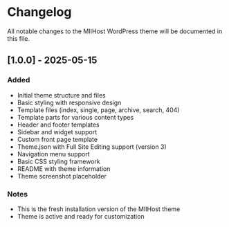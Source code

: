 # Changelog

All notable changes to the MIIHost WordPress theme will be documented in this file.

## [1.0.0] - 2025-05-15

### Added
- Initial theme structure and files
- Basic styling with responsive design
- Template files (index, single, page, archive, search, 404)
- Template parts for various content types
- Header and footer templates
- Sidebar and widget support
- Custom front page template
- Theme.json with Full Site Editing support (version 3)
- Navigation menu support
- Basic CSS styling framework
- README with theme information
- Theme screenshot placeholder

### Notes
- This is the fresh installation version of the MIIHost theme
- Theme is active and ready for customization

